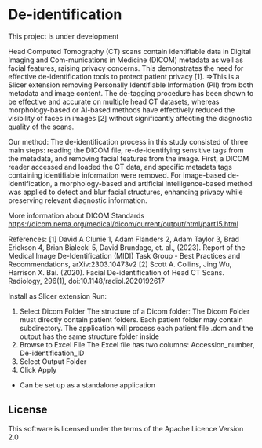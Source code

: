 # De-identification
This project is under development

Head Computed Tomography (CT) scans contain identifiable data in Digital Imaging and Com-munications in Medicine (DICOM) metadata as well as facial features, raising privacy concerns. This demonstrates the need for effective de-identification tools to protect patient privacy [1]. 
=>This is a Slicer extension removing Personally Identifiable Information (PII) from both metadata and image content. The de-tagging procedure has been shown to be effective and accurate on multiple head CT datasets, whereas morphology-based or AI-based methods have effectively reduced the visibility of faces in images [2] without significantly affecting the diagnostic quality of the scans. 

Our method:
The de-identification process in this study consisted of three main steps: reading the DICOM file, re-de-identifying sensitive tags from the metadata, and removing facial features from the image. First, a DICOM reader accessed and loaded the CT data, and specific metadata tags containing identifiable information were removed. For image-based de-identification, a morphology-based and artificial intelligence-based method was applied to detect and blur facial structures, enhancing privacy while preserving relevant diagnostic information. 

More information about DICOM Standards
https://dicom.nema.org/medical/dicom/current/output/html/part15.html

References:
[1] David A Clunie 1, Adam Flanders 2, Adam Taylor 3, Brad Erickson 4, Brian Bialecki 5, David Brundage, et. al., (2023). Report of the Medical Image De-Identification (MIDI) Task Group - Best Practices and Recommendations, arXiv:2303.10473v2 
[2] Scott A. Collins, Jing Wu, Harrison X. Bai. (2020). Facial De-identification of Head CT Scans. Radiology, 296(1), doi:10.1148/radiol.2020192617



Install as Slicer extension
Run:
1.	Select Dicom Folder
The structure of a Dicom folder: The Dicom Folder must directly contain patient folders. Each patient folder may contain subdirectory. The application will process each patient file .dcm and the output has the same structure folder inside
2.	Browse to Excel File
The Excel file has two columns: Accession_number, De-identification_ID
3.	Select Output Folder
4.	Click Apply
- Can be set up as a standalone application

## License
This software is licensed under the terms of the Apache Licence Version 2.0
